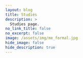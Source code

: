 ```yaml
---
layout: blog
title: Studies
description: >
  Studies page.
no_link_title: false
no_excerpt: false
image: /assets/img/me_formal.jpg
hide_image: false
hide_description: true
---
```


